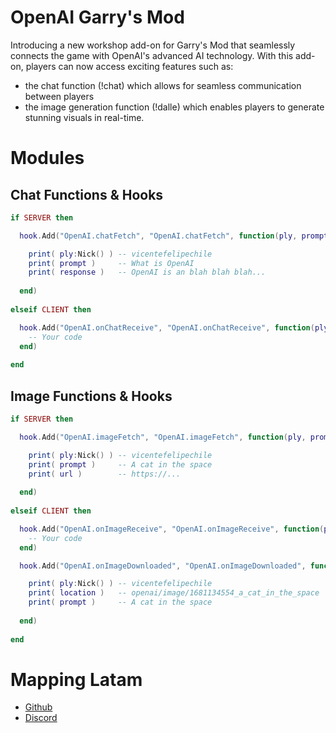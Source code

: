 # OpenAI Garry's Mod

Introducing a new workshop add-on for Garry's Mod that seamlessly connects the game with OpenAI's advanced AI technology.
With this add-on, players can now access exciting features such as:
- the chat function (!chat) which allows for seamless communication between players
- the image generation function (!dalle) which enables players to generate stunning visuals in real-time.

# Modules

## Chat Functions & Hooks

```lua
if SERVER then

  hook.Add("OpenAI.chatFetch", "OpenAI.chatFetch", function(ply, prompt, response)

    print( ply:Nick() ) -- vicentefelipechile
    print( prompt )     -- What is OpenAI
    print( response )   -- OpenAI is an blah blah blah...
    
  end)
 
elseif CLIENT then

  hook.Add("OpenAI.onChatReceive", "OpenAI.onChatReceive", function(ply, prompt, response)
    -- Your code
  end)
  
end
```

## Image Functions & Hooks

```lua
if SERVER then

  hook.Add("OpenAI.imageFetch", "OpenAI.imageFetch", function(ply, prompt, url)

    print( ply:Nick() ) -- vicentefelipechile
    print( prompt )     -- A cat in the space
    print( url )        -- https://...
    
  end)
 
elseif CLIENT then

  hook.Add("OpenAI.onImageReceive", "OpenAI.onImageReceive", function(ply, prompt, url)
    -- Your code
  end)

  hook.Add("OpenAI.onImageDownloaded", "OpenAI.onImageDownloaded", function(ply, location, prompt)

    print( ply:Nick() ) -- vicentefelipechile
    print( location )   -- openai/image/1681134554_a_cat_in_the_space    <-  Path to the image in "DATA"
    print( prompt )     -- A cat in the space
    
  end)
  
end
```


# Mapping Latam

- [Github](https://github.com/mapping-latam)
- [Discord](https://discord.gg/GKdJv9ZUMC)
